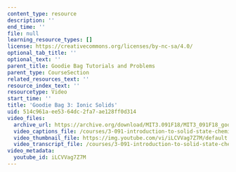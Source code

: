 ```yaml
---
content_type: resource
description: ''
end_time: ''
file: null
learning_resource_types: []
license: https://creativecommons.org/licenses/by-nc-sa/4.0/
optional_tab_title: ''
optional_text: ''
parent_title: Goodie Bag Tutorials and Problems
parent_type: CourseSection
related_resources_text: ''
resource_index_text: ''
resourcetype: Video
start_time: ''
title: 'Goodie Bag 3: Ionic Solids'
uid: 514c961a-ee53-64dc-2fa7-ae128ff0d314
video_files:
  archive_url: https://archive.org/download/MIT3.091F18/MIT3_091F18_goodie_bag_3_300k.mp4
  video_captions_file: /courses/3-091-introduction-to-solid-state-chemistry-fall-2018/iLCVVag7Z7M_captions.webvtt
  video_thumbnail_file: https://img.youtube.com/vi/iLCVVag7Z7M/default.jpg
  video_transcript_file: /courses/3-091-introduction-to-solid-state-chemistry-fall-2018/21cc54eebb80a770b05c14f5d2773498_iLCVVag7Z7M.pdf
video_metadata:
  youtube_id: iLCVVag7Z7M
---
```

